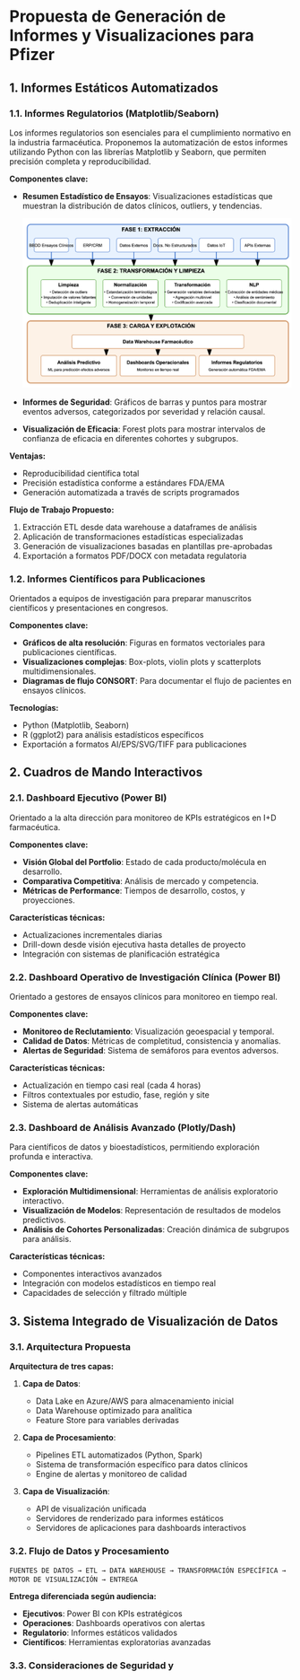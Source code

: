 # Propuesta de Generación de Informes y Visualizaciones para Pfizer

## 1. Informes Estáticos Automatizados

### 1.1. Informes Regulatorios (Matplotlib/Seaborn)

Los informes regulatorios son esenciales para el cumplimiento normativo en la industria farmacéutica. Proponemos la automatización de estos informes utilizando Python con las librerías Matplotlib y Seaborn, que permiten precisión completa y reproducibilidad.

**Componentes clave:**

- **Resumen Estadístico de Ensayos**: Visualizaciones estadísticas que muestran la distribución de datos clínicos, outliers, y tendencias.
  
  ![Diagrama de Flujo de Procesamiento de Datos](/images/Diagrama%20de%20Flujo%20del%20Sistema%20de%20Procesamiento%20de%20Datos.png)

- **Informes de Seguridad**: Gráficos de barras y puntos para mostrar eventos adversos, categorizados por severidad y relación causal.

- **Visualización de Eficacia**: Forest plots para mostrar intervalos de confianza de eficacia en diferentes cohortes y subgrupos.

**Ventajas:**

- Reproducibilidad científica total
- Precisión estadística conforme a estándares FDA/EMA
- Generación automatizada a través de scripts programados

**Flujo de Trabajo Propuesto:**

1. Extracción ETL desde data warehouse a dataframes de análisis
2. Aplicación de transformaciones estadísticas especializadas
3. Generación de visualizaciones basadas en plantillas pre-aprobadas
4. Exportación a formatos PDF/DOCX con metadata regulatoria

### 1.2. Informes Científicos para Publicaciones

Orientados a equipos de investigación para preparar manuscritos científicos y presentaciones en congresos.

**Componentes clave:**

- **Gráficos de alta resolución**: Figuras en formatos vectoriales para publicaciones científicas.
- **Visualizaciones complejas**: Box-plots, violin plots y scatterplots multidimensionales.
- **Diagramas de flujo CONSORT**: Para documentar el flujo de pacientes en ensayos clínicos.

**Tecnologías:**

- Python (Matplotlib, Seaborn)
- R (ggplot2) para análisis estadísticos específicos
- Exportación a formatos AI/EPS/SVG/TIFF para publicaciones

## 2. Cuadros de Mando Interactivos

### 2.1. Dashboard Ejecutivo (Power BI)

Orientado a la alta dirección para monitoreo de KPIs estratégicos en I+D farmacéutica.

**Componentes clave:**

- **Visión Global del Portfolio**: Estado de cada producto/molécula en desarrollo.
- **Comparativa Competitiva**: Análisis de mercado y competencia.
- **Métricas de Performance**: Tiempos de desarrollo, costos, y proyecciones.

**Características técnicas:**

- Actualizaciones incrementales diarias
- Drill-down desde visión ejecutiva hasta detalles de proyecto
- Integración con sistemas de planificación estratégica

### 2.2. Dashboard Operativo de Investigación Clínica (Power BI)

Orientado a gestores de ensayos clínicos para monitoreo en tiempo real.

**Componentes clave:**

- **Monitoreo de Reclutamiento**: Visualización geoespacial y temporal.
- **Calidad de Datos**: Métricas de completitud, consistencia y anomalías.
- **Alertas de Seguridad**: Sistema de semáforos para eventos adversos.

**Características técnicas:**

- Actualización en tiempo casi real (cada 4 horas)
- Filtros contextuales por estudio, fase, región y site
- Sistema de alertas automáticas

### 2.3. Dashboard de Análisis Avanzado (Plotly/Dash)

Para científicos de datos y bioestadísticos, permitiendo exploración profunda e interactiva.

**Componentes clave:**

- **Exploración Multidimensional**: Herramientas de análisis exploratorio interactivo.
- **Visualización de Modelos**: Representación de resultados de modelos predictivos.
- **Análisis de Cohortes Personalizadas**: Creación dinámica de subgrupos para análisis.

**Características técnicas:**

- Componentes interactivos avanzados
- Integración con modelos estadísticos en tiempo real
- Capacidades de selección y filtrado múltiple

## 3. Sistema Integrado de Visualización de Datos

### 3.1. Arquitectura Propuesta

**Arquitectura de tres capas:**

1. **Capa de Datos**:
   - Data Lake en Azure/AWS para almacenamiento inicial
   - Data Warehouse optimizado para analítica
   - Feature Store para variables derivadas

2. **Capa de Procesamiento**:
   - Pipelines ETL automatizados (Python, Spark)
   - Sistema de transformación específico para datos clínicos
   - Engine de alertas y monitoreo de calidad

3. **Capa de Visualización**:
   - API de visualización unificada
   - Servidores de renderizado para informes estáticos
   - Servidores de aplicaciones para dashboards interactivos

### 3.2. Flujo de Datos y Procesamiento

```
FUENTES DE DATOS → ETL → DATA WAREHOUSE → TRANSFORMACIÓN ESPECÍFICA → MOTOR DE VISUALIZACIÓN → ENTREGA
```

**Entrega diferenciada según audiencia:**

- **Ejecutivos**: Power BI con KPIs estratégicos
- **Operaciones**: Dashboards operativos con alertas
- **Regulatorio**: Informes estáticos validados
- **Científicos**: Herramientas exploratorias avanzadas

### 3.3. Consideraciones de Seguridad y